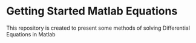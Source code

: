 # Getting Started Matlab Equations

This repository is created to present some methods of solving Differential Equations in Matlab
